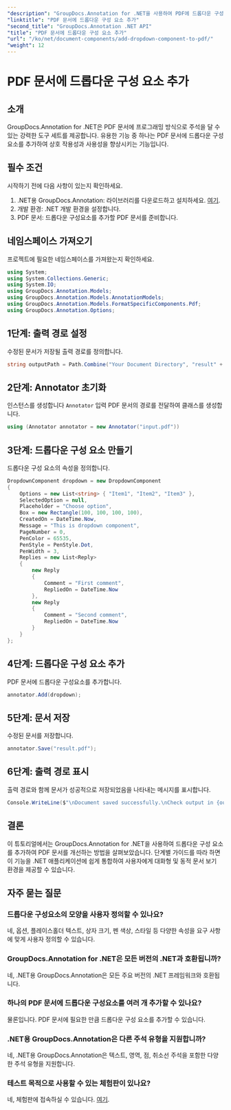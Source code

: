 ```yaml
---
"description": "GroupDocs.Annotation for .NET을 사용하여 PDF에 드롭다운 구성 요소를 추가하는 방법을 알아보세요. 원활한 통합을 위한 단계별 가이드를 따라해 보세요."
"linktitle": "PDF 문서에 드롭다운 구성 요소 추가"
"second_title": "GroupDocs.Annotation .NET API"
"title": "PDF 문서에 드롭다운 구성 요소 추가"
"url": "/ko/net/document-components/add-dropdown-component-to-pdf/"
"weight": 12
---
```


# PDF 문서에 드롭다운 구성 요소 추가

## 소개
GroupDocs.Annotation for .NET은 PDF 문서에 프로그래밍 방식으로 주석을 달 수 있는 강력한 도구 세트를 제공합니다. 유용한 기능 중 하나는 PDF 문서에 드롭다운 구성 요소를 추가하여 상호 작용성과 사용성을 향상시키는 기능입니다.
## 필수 조건
시작하기 전에 다음 사항이 있는지 확인하세요.
1. .NET용 GroupDocs.Annotation: 라이브러리를 다운로드하고 설치하세요. [여기](https://releases.groupdocs.com/annotation/net/).
2. 개발 환경: .NET 개발 환경을 설정합니다.
3. PDF 문서: 드롭다운 구성요소를 추가할 PDF 문서를 준비합니다.

## 네임스페이스 가져오기
프로젝트에 필요한 네임스페이스를 가져왔는지 확인하세요.
```csharp
using System;
using System.Collections.Generic;
using System.IO;
using GroupDocs.Annotation.Models;
using GroupDocs.Annotation.Models.AnnotationModels;
using GroupDocs.Annotation.Models.FormatSpecificComponents.Pdf;
using GroupDocs.Annotation.Options;
```
## 1단계: 출력 경로 설정
수정된 문서가 저장될 출력 경로를 정의합니다.
```csharp
string outputPath = Path.Combine("Your Document Directory", "result" + Path.GetExtension("input.pdf"));
```
## 2단계: Annotator 초기화
인스턴스를 생성합니다 `Annotator` 입력 PDF 문서의 경로를 전달하여 클래스를 생성합니다.
```csharp
using (Annotator annotator = new Annotator("input.pdf"))
```
## 3단계: 드롭다운 구성 요소 만들기
드롭다운 구성 요소의 속성을 정의합니다.
```csharp
DropdownComponent dropdown = new DropdownComponent
{
    Options = new List<string> { "Item1", "Item2", "Item3" },
    SelectedOption = null,
    Placeholder = "Choose option",
    Box = new Rectangle(100, 100, 100, 100),
    CreatedOn = DateTime.Now,
    Message = "This is dropdown component",
    PageNumber = 0,
    PenColor = 65535,
    PenStyle = PenStyle.Dot,
    PenWidth = 3,
    Replies = new List<Reply>
    {
        new Reply
        {
            Comment = "First comment",
            RepliedOn = DateTime.Now
        },
        new Reply
        {
            Comment = "Second comment",
            RepliedOn = DateTime.Now
        }
    }
};
```
## 4단계: 드롭다운 구성 요소 추가
PDF 문서에 드롭다운 구성요소를 추가합니다.
```csharp
annotator.Add(dropdown);
```
## 5단계: 문서 저장
수정된 문서를 저장합니다.
```csharp
annotator.Save("result.pdf");
```
## 6단계: 출력 경로 표시
출력 경로와 함께 문서가 성공적으로 저장되었음을 나타내는 메시지를 표시합니다.
```csharp
Console.WriteLine($"\nDocument saved successfully.\nCheck output in {outputPath}.");
```

## 결론
이 튜토리얼에서는 GroupDocs.Annotation for .NET을 사용하여 드롭다운 구성 요소를 추가하여 PDF 문서를 개선하는 방법을 살펴보았습니다. 단계별 가이드를 따라 하면 이 기능을 .NET 애플리케이션에 쉽게 통합하여 사용자에게 대화형 및 동적 문서 보기 환경을 제공할 수 있습니다.
## 자주 묻는 질문
### 드롭다운 구성요소의 모양을 사용자 정의할 수 있나요?
네, 옵션, 플레이스홀더 텍스트, 상자 크기, 펜 색상, 스타일 등 다양한 속성을 요구 사항에 맞게 사용자 정의할 수 있습니다.
### GroupDocs.Annotation for .NET은 모든 버전의 .NET과 호환됩니까?
네, .NET용 GroupDocs.Annotation은 모든 주요 버전의 .NET 프레임워크와 호환됩니다.
### 하나의 PDF 문서에 드롭다운 구성요소를 여러 개 추가할 수 있나요?
물론입니다. PDF 문서에 필요한 만큼 드롭다운 구성 요소를 추가할 수 있습니다.
### .NET용 GroupDocs.Annotation은 다른 주석 유형을 지원합니까?
네, .NET용 GroupDocs.Annotation은 텍스트, 영역, 점, 취소선 주석을 포함한 다양한 주석 유형을 지원합니다.
### 테스트 목적으로 사용할 수 있는 체험판이 있나요?
네, 체험판에 접속하실 수 있습니다. [여기](https://releases.groupdocs.com/).